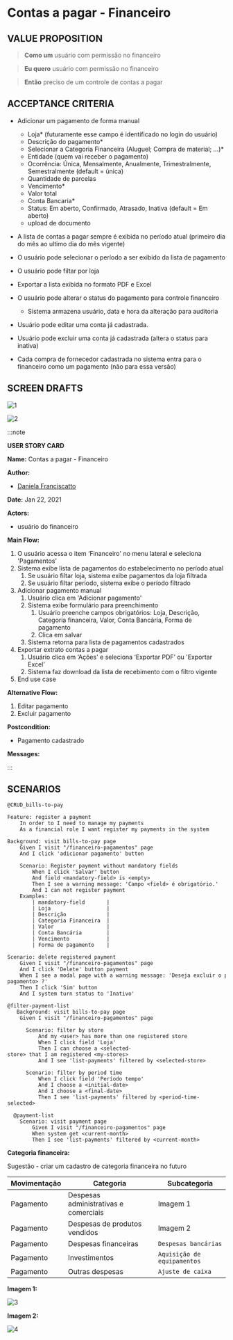 # Contas a pagar - Financeiro

## VALUE PROPOSITION

> **Como um** usuário com permissão no financeiro

> **Eu quero** usuário com permissão no financeiro

> **Então** preciso de um controle de contas a pagar

## ACCEPTANCE CRITERIA

- Adicionar um pagamento de forma manual
    - Loja* (futuramente esse campo é identificado no login do usuário)
    - Descrição do pagamento*
    - Selecionar a Categoria Financeira (Aluguel; Compra de material; …)*
    - Entidade (quem vai receber o pagamento)
    - Ocorrência: Única, Mensalmente, Anualmente, Trimestralmente, Semestralmente (default = única)
    - Quantidade de parcelas
    - Vencimento*
    - Valor total
    - Conta Bancaria*
    - Status: Em aberto, Confirmado, Atrasado, Inativa (default = Em aberto)
    - upload de documento

- A lista de contas a pagar sempre é exibida no período atual (primeiro dia do mês ao ultimo dia do mês vigente)

- O usuário pode selecionar o período a ser exibido da lista de pagamento

- O usuário pode filtar por loja

- Exportar a lista exibida no formato PDF e Excel

- O usuário pode alterar o status do pagamento para controle financeiro
    - Sistema armazena usuário, data e hora da alteração para auditoria

- Usuário pode editar uma conta já cadastrada.

- Usuário pode excluir uma conta já cadastrada (altera o status para inativa)

- Cada compra de fornecedor cadastrada no sistema entra para o financeiro como um pagamento (não para essa versão)

## SCREEN DRAFTS

![1](/img/must-ERP/contas-a-pagar1.png)

![2](/img/must-ERP/contas-a-pagar2.png)

:::note

**USER STORY CARD**

**Name:** Contas a pagar - Financeiro

**Author:** 

- [Daniela Franciscatto](https://github.com/danielaanjos) 

**Date:** Jan 22, 2021

**Actors:**  

- usuário do financeiro

**Main Flow:**

1. O usuário acessa o item ‘Financeiro' no menu lateral e seleciona 'Pagamentos’
2. Sistema exibe lista de pagamentos do estabelecimento no período atual
    1. Se usuário filtar loja, sistema exibe pagamentos da loja filtrada
    2. Se usuário filtar periodo, sistema exibe o período filtrado
3. Adicionar pagamento manual
    1. Usuário clica em 'Adicionar pagamento'
    2. Sistema exibe formulário para preenchimento
       1. Usuário preenche campos obrigatórios: Loja, Descrição, Categoria financeira, Valor, Conta Bancária, Forma de pagamento
       2. Clica em salvar
    3. Sistema retorna para lista de pagamentos cadastrados
4. Exportar extrato contas a pagar
    1. Usuário clica em ‘Ações' e seleciona ‘Exportar PDF’ ou 'Exportar Excel’
    2. Sistema faz download da lista de recebimento com o filtro vigente
5. End use case

**Alternative Flow:**

1. Editar pagamento
2. Excluir pagamento

**Postcondition:**

- Pagamento cadastrado

**Messages:**

:::

## SCENARIOS

```gherkin
@CRUD_bills-to-pay

Feature: register a payment
    In order to I need to manage my payments
    As a financial role I want register my payments in the system

Background: visit bills-to-pay page
    Given I visit "/financeiro-pagamentos" page
    And I click 'adicionar pagamento' button

    Scenario: Register payment without mandatory fields
        When I click 'Salvar' button
        And field <mandatory-field> is <empty>
        Then I see a warning message: 'Campo <field> é obrigatório.'
        And I can not register payment
    Examples:
        | mandatory-field       |
        | Loja                  | 
        | Descrição             | 
        | Categoria Financeira  |
        | Valor                 |
        | Conta Bancária        |
        | Vencimento            |
        | Forma de pagamento    |

Scenario: delete registered payment
    Given I visit "/financeiro-pagamentos" page
    And I click 'Delete' button payment
    When I see a modal page with a warning message: 'Deseja excluir o pagamento <descricao-pagamento> ?'
    Then I click 'Sim' button
    And I system turn status to 'Inativo'

@filter-payment-list   
   Background: visit bills-to-pay page
    Given I visit "/financeiro-pagamentos" page

      Scenario: filter by store
          And my <user> has more than one registered store
          When I click field 'Loja'
          Then I can choose a <selected-store> that I am registered <my-stores>
          And I see 'list-payments' filtered by <selected-store>
      
      Scenario: filter by period time
          When I click field 'Período tempo'
          And I choose a <initial-date>
          And I choose a <final-date>
          Then I see 'list-payments' filtered by <period-time-selected>
  
  @payment-list 
    Scenario: visit payment page
        Given I visit "/financeiro-pagamentos" page
        When system get <current-month>
        Then I see 'list-payments' filtered by <current-month>  
```

**Categoria financeira:**

Sugestão - criar um cadastro de categoria financeira no futuro

| Movimentação | Categoria | Subcategoria |
| ------------ | --------- | ------------ |
| Pagamento | Despesas administrativas e comerciais | Imagem 1 |
| Pagamento | Despesas de produtos vendidos | Imagem 2 |
| Pagamento | Despesas financeiras | ``` Despesas bancárias ``` |
| Pagamento | Investimentos | ``` Aquisição de equipamentos ``` |
| Pagamento | Outras despesas | ``` Ajuste de caixa ``` |

**Imagem 1:**

![3](/img/must-ERP/contas-a-pagar3.png)

**Imagem 2:**

![4](/img/must-ERP/contas-a-pagar4.png)